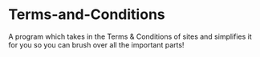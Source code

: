 # Terms-and-Conditions
A program which takes in the Terms &amp; Conditions of sites and simplifies it for you so you can brush over all the important parts!

